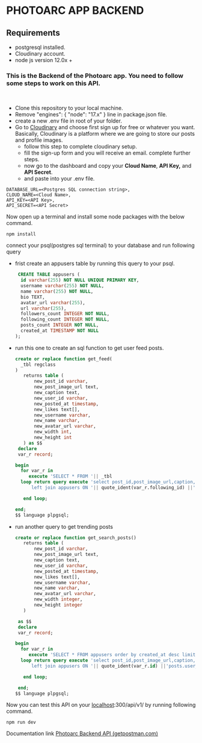 # PHOTOARC APP BACKEND

## Requirements

- postgresql installed.
- Cloudinary account.
- node js version 12.0x +

### This is the Backend of the Photoarc app. You need to follow some steps to work on this API.

<br>

- Clone this repository to your local machine.
- Remove "engines": { "node": "17.x" } line in package.json file.
- create a new .env file in root of your folder.
- Go to [Cloudinary](https://cloudinary.com/pricing) and choose first sign up for free or whatever you want.
  Basically, Cloudinary is a platform where we are going to store our posts and profile images.
  - follow this step to complete cloudinary setup.
  - fill the sign-up form and you will receive an email. complete further steps.
  - now go to the dashboard and copy your **Cloud Name**, **API Key,** and **API Secret**.
  - and paste into your .env file.

```env
DATABASE_URL=<Postgres SQL connection string>,
CLOUD_NAME=<Cloud Name>,
API_KEY=<API Key>,
API_SECRET=<API Secret>
```

Now open up a terminal and install some node packages with the below command.

```docker
npm install
```

connect your psql(postgres sql terminal) to your database and run following query

- frist create an appusers table by running this query to your psql.
  ```sql
   CREATE TABLE appusers (
    id varchar(255) NOT NULL UNIQUE PRIMARY KEY,
    username varchar(255) NOT NULL,
    name varchar(255) NOT NULL,
    bio TEXT,
    avatar_url varchar(255),
    url varchar(255),
    followers_count INTEGER NOT NULL,
    following_count INTEGER NOT NULL,
    posts_count INTEGER NOT NULL,
    created_at TIMESTAMP NOT NULL
  );
  ```

* run this one to create an sql function to get user feed posts.

  ```sql
  create or replace function get_feed(
    _tbl regclass
  )
     returns table (
         new_post_id varchar,
         new_post_image_url text,
         new_caption text,
         new_user_id varchar,
         new_posted_at timestamp,
         new_likes text[],
         new_username varchar,
         new_name varchar,
         new_avatar_url varchar,
         new_width int,
         new_height int
     ) as $$
   declare
   var_r record;

  begin
    for var_r in
       execute 'SELECT * FROM '|| _tbl
    loop return query execute 'select post_id,post_image_url,caption,user_id,posted_at,likes,username,name,avatar_url,width,height from ' || quote_ident(var_r.following_id)||'posts
        left join appusers ON '|| quote_ident(var_r.following_id) ||'posts.user_id = appusers.id order by posted_at desc limit 5;';

     end loop;

  end;
  $$ language plpgsql;
  ```

* run another query to get trending posts

  ```sql
  create or replace function get_search_posts()
     returns table (
         new_post_id varchar,
         new_post_image_url text,
         new_caption text,
         new_user_id varchar,
         new_posted_at timestamp,
         new_likes text[],
         new_username varchar,
         new_name varchar,
         new_avatar_url varchar,
         new_width integer,
         new_height integer
     )

   as $$
   declare
   var_r record;

  begin
    for var_r in
       execute 'SELECT * FROM appusers order by created_at desc limit 100;'
    loop return query execute 'select post_id,post_image_url,caption,user_id,posted_at,likes,username,name,avatar_url,width,height from ' || quote_ident(var_r.id)||'posts
        left join appusers ON '|| quote_ident(var_r.id) ||'posts.user_id = appusers.id order by posted_at desc limit 5;';

     end loop;

   end;
  $$ language plpgsql;
  ```

Now you can test this API on your [localhost](http://localhost):300/api/v1/ by running following command.

```docker
npm run dev
```

Documentation link [Photoarc Backend API (getpostman.com)](https://documenter.getpostman.com/view/15632620/UVJWpfGk)

